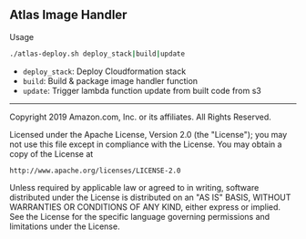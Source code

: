 

## Atlas Image Handler

Usage

```bash
./atlas-deploy.sh deploy_stack|build|update
```

* `deploy_stack`: Deploy Cloudformation stack
* `build`: Build & package image handler function
* `update`: Trigger lambda function update from built code from s3

***

Copyright 2019 Amazon.com, Inc. or its affiliates. All Rights Reserved.

Licensed under the Apache License, Version 2.0 (the "License");
you may not use this file except in compliance with the License.
You may obtain a copy of the License at

    http://www.apache.org/licenses/LICENSE-2.0

Unless required by applicable law or agreed to in writing, software
distributed under the License is distributed on an "AS IS" BASIS,
WITHOUT WARRANTIES OR CONDITIONS OF ANY KIND, either express or implied.
See the License for the specific language governing permissions and
limitations under the License.
